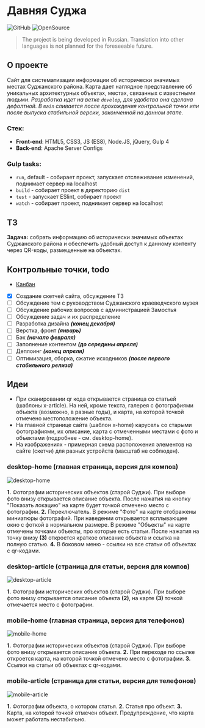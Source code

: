 # Давняя Суджа
![GitHub](https://img.shields.io/github/license/dan-sazonov/old-sudga)
![OpenSource](https://img.shields.io/badge/Open%20Source-%E2%9D%A4%EF%B8%8F-blue)
> The project is being developed in Russian. Translation into other languages is not planned for the foreseeable future.
## О проекте
Сайт для систематизации информации об исторически значимых местах Суджанского района.
Карта дает наглядное представление об уникальных архитектурных объектах, местах, связанных с известными людьми.
_Разработка идет на ветке `develop`, для удобства она сделана дефолтной. В `main` сливается после прохождения
контрольной точки или после выпуска стабильной версии, законченной на данном этапе._
### Стек:
- **Front-end**: HTML5, CSS3, JS (ES8), Node.JS, jQuery, Gulp 4
- **Back-end**: Apache Server Configs
### Gulp tasks:
- `run`, default - собирает проект, запускает отслеживание изменений, поднимает сервер на localhost
- `build` - собирает проект в директорию `dist`
- `test` - запускает ESlint, собирает проект
- `watch` - собирает проект, поднимает сервер на localhost

## ТЗ
**Задача:** собрать информацию об исторически значимых объектах Суджанского района и обеспечить удобный доступ к данному
контенту через QR-коды, размещенные на объектах.
## Контрольные точки, todo
- [Канбан](https://github.com/dan-sazonov/old-sudga/projects/1)

- [X] Создание скетчей сайта, обсуждение ТЗ
- [ ] Обсуждение тем с руководством Суджанского краеведчского музея
- [ ] Обсуждение рабочих вопросов с администрацией Замостья
- [ ] Обсуждение задач и их распределение
- [ ] Разработка дизайна _**(конец декабря)**_
- [ ] Верстка, фронт _**(январь)**_
- [ ] Бэк _**(начало февраля)**_
- [ ] Заполнение контентом _**(до середины апреля)**_
- [ ] Деплоинг _**(конец апреля)**_
- [ ] Оптимизация, сборка, сжатие исходников _**(после первого стабильного релиза)**_
## Идеи
* При сканировании qr кода  открывается страница со статьей (шаблоны x-article). На ней, кроме текста,
галерея с фотографиями объекта (возможно, в разные годы), и карта, на которой точкой отмечено местоположение объекта.
* На главной странице сайта (шаблон x-home) карусель со старыми фотографиями, их описание, карта с отмеченными местами
с фото и объектами (подробнее - см. desktop-home).
* На изображениях - примерная схема расположения элементов на сайте (скетчи) для разных устройств (масштаб не соблюден).
### desktop-home (главная страница, версия для компов)
![desktop-home](sketches/desktop-home.png)

**1.** Фотографии исторических объектов (старой Суджи). При выборе фото внизу открывается описание объекта.
После нажатия на кнопку "Показать локацию" на карте будет точкой отмечено место с фотографии.
**2.** Переключатель. В режиме "Фото" на карте отображены миниатюры фотографий.
При наведении открывается всплывающее окно с фоткой в нормальном размере.
В режиме "Объекты" на карте отмечены точками объекты, про которые есть статьи.
После нажатия на точку внизу **(3)** откроется краткое описание объекта и ссылка на полную статью.
**4.** В боковом меню - ссылки на все статьи об объектах с qr-кодами.
### desktop-article (страница для статьи, версия для компов)
![desktop-article](sketches/desktop-article.png)

**1.** Фотографии исторических объектов (старой Суджи). При выборе фото внизу открывается описание объекта **(2)**,
на карте **(3)** точкой отмечается место с фотографии.
### mobile-home (главная страница, версия для телефонов)
![mobile-home](sketches/mobile-home.png)

**1.** Фотографии исторических объектов (старой Суджи). При выборе фото внизу открывается описание объекта.
**2.** При переходе по ссылке откроется карта, на которой точкой отмечено место с фотографии.
**3.** Ссылки на статьи об объектах с qr-кодами.
### mobile-article (страница для статьи, версия для телефонов)
![mobile-article](sketches/mobile-article.png)

**1.** Фотографии объекта, о котором статья.
**2.** Статья про объект.
**3.** Карта, на которой точкой отмечен объект. Предупреждение, что карта может работать нестабильно.
